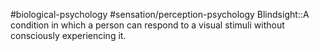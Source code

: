#biological-psychology #sensation/perception-psychology 
Blindsight::A condition in which a person can respond to a visual stimuli without consciously experiencing it.
<!--SR:!2023-12-19,1,230-->